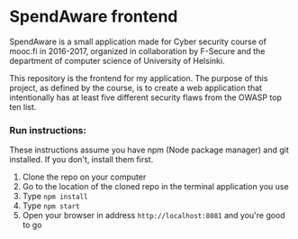 
# SpendAware frontend

SpendAware is a small application made for Cyber security course of mooc.fi in 2016-2017, organized in collaboration by F-Secure and the department of computer science of University of Helsinki.

This repository is the frontend for my application. The purpose of this project, as defined by the course, is to create a web application that intentionally has at least five different security flaws from the OWASP top ten list.


### Run instructions:

These instructions assume you have npm (Node package manager) and git installed. If you don't, install them first.

1. Clone the repo on your computer
2. Go to the location of the cloned repo in the terminal application you use
3. Type `npm install`
4. Type `npm start`
5. Open your browser in address `http://localhost:8081` and you're good to go
